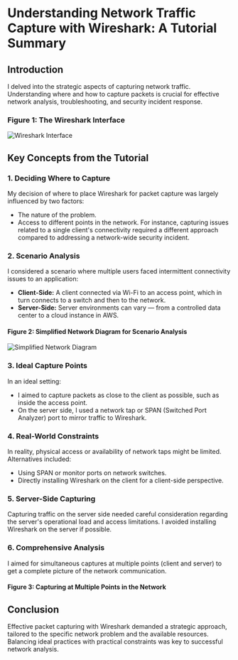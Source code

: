 # Understanding Network Traffic Capture with Wireshark: A Tutorial Summary

## Introduction
I delved into the strategic aspects of capturing network traffic. Understanding where and how to capture packets is crucial for effective network analysis, troubleshooting, and security incident response.

### Figure 1: The Wireshark Interface
![Wireshark Interface](https://encrypted-tbn0.gstatic.com/images?q=tbn:ANd9GcQiKw0KOvq673SJ6uZ7DH2eU70TN0V0pNa-JQ&s)

## Key Concepts from the Tutorial

### 1. Deciding Where to Capture
My decision of where to place Wireshark for packet capture was largely influenced by two factors:
- The nature of the problem.
- Access to different points in the network.
For instance, capturing issues related to a single client's connectivity required a different approach compared to addressing a network-wide security incident.

### 2. Scenario Analysis
I considered a scenario where multiple users faced intermittent connectivity issues to an application:
- **Client-Side:** A client connected via Wi-Fi to an access point, which in turn connects to a switch and then to the network.
- **Server-Side:** Server environments can vary — from a controlled data center to a cloud instance in AWS.

#### Figure 2: Simplified Network Diagram for Scenario Analysis
![Simplified Network Diagram](https://encrypted-tbn0.gstatic.com/images?q=tbn:ANd9GcRYR9MbhdKaDR_5jz1fuNdRHqHz6qE2B6VcNw&s)

### 3. Ideal Capture Points
In an ideal setting:
- I aimed to capture packets as close to the client as possible, such as inside the access point.
- On the server side, I used a network tap or SPAN (Switched Port Analyzer) port to mirror traffic to Wireshark.

### 4. Real-World Constraints
In reality, physical access or availability of network taps might be limited. Alternatives included:
- Using SPAN or monitor ports on network switches.
- Directly installing Wireshark on the client for a client-side perspective.

### 5. Server-Side Capturing
Capturing traffic on the server side needed careful consideration regarding the server's operational load and access limitations. I avoided installing Wireshark on the server if possible.

### 6. Comprehensive Analysis
I aimed for simultaneous captures at multiple points (client and server) to get a complete picture of the network communication.

#### Figure 3: Capturing at Multiple Points in the Network

## Conclusion
Effective packet capturing with Wireshark demanded a strategic approach, tailored to the specific network problem and the available resources. Balancing ideal practices with practical constraints was key to successful network analysis.

